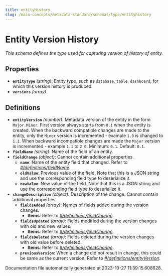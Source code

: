 ```yaml
---
title: entityHistory
slug: /main-concepts/metadata-standard/schemas/type/entityhistory
---
```


# Entity Version History

*This schema defines the type used for capturing version of history of entity.*

## Properties

- **`entityType`** *(string)*: Entity type, such as `database`, `table`, `dashboard`, for which this version history is produced.
- **`versions`** *(array)*
## Definitions

- <a id="definitions/entityVersion"></a>**`entityVersion`** *(number)*: Metadata version of the entity in the form `Major.Minor`. First version always starts from `0.1` when the entity is created. When the backward compatible changes are made to the entity, only the `Minor` version is incremented - example `1.0` is changed to `1.1`. When backward incompatible changes are made the `Major` version is incremented - example `1.1` to `2.0`. Minimum: `0.1`. Default: `0.1`.
- <a id="definitions/fieldName"></a>**`fieldName`** *(string)*: Name of the field of an entity.
- <a id="definitions/fieldChange"></a>**`fieldChange`** *(object)*: Cannot contain additional properties.
  - **`name`**: Name of the entity field that changed. Refer to *[#/definitions/fieldName](#definitions/fieldName)*.
  - **`oldValue`**: Previous value of the field. Note that this is a JSON string and use the corresponding field type to deserialize it.
  - **`newValue`**: New value of the field. Note that this is a JSON string and use the corresponding field type to deserialize it.
- <a id="definitions/changeDescription"></a>**`changeDescription`** *(object)*: Description of the change. Cannot contain additional properties.
  - **`fieldsAdded`** *(array)*: Names of fields added during the version changes.
    - **Items**: Refer to *[#/definitions/fieldChange](#definitions/fieldChange)*.
  - **`fieldsUpdated`** *(array)*: Fields modified during the version changes with old and new values.
    - **Items**: Refer to *[#/definitions/fieldChange](#definitions/fieldChange)*.
  - **`fieldsDeleted`** *(array)*: Fields deleted during the version changes with old value before deleted.
    - **Items**: Refer to *[#/definitions/fieldChange](#definitions/fieldChange)*.
  - **`previousVersion`**: When a change did not result in change, this could be same as the current version. Refer to *[#/definitions/entityVersion](#definitions/entityVersion)*.


Documentation file automatically generated at 2023-10-27 11:39:15.608628.
